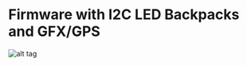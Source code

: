 # Firmware with I2C LED Backpacks and GFX/GPS

![alt tag](https://raw.githubusercontent.com/tsiampos/firmware-LED-GFX/master/screenshot.png)